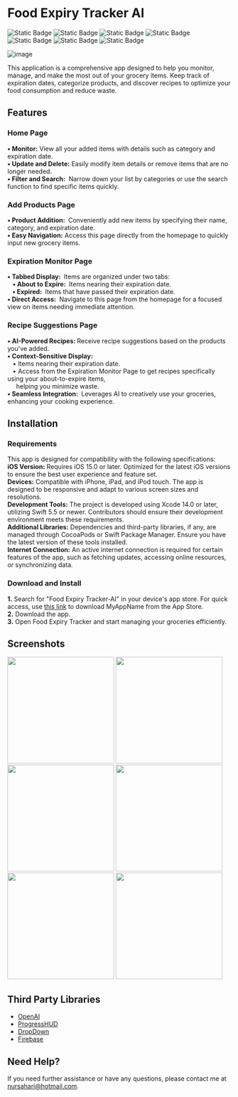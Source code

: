 # Food Expiry Tracker AI
![Static Badge](https://img.shields.io/badge/Swift-orange)
![Static Badge](https://img.shields.io/badge/UIKit-orange)
![Static Badge](https://img.shields.io/badge/MVVM--C-blue)
![Static Badge](https://img.shields.io/badge/SPM-red)
![Static Badge](https://img.shields.io/badge/Cocoapods-red)
![Static Badge](https://img.shields.io/badge/Combine-red)
![Static Badge](https://img.shields.io/badge/OpenAI-gray)

![image](https://github.com/nursaharii/EatBeforeExpiry/assets/33926714/d06bb1b5-ac3a-4798-9ea5-d26b1eee9547)
<p>
 This application is a comprehensive app designed to help you monitor, manage, and make the most out of your grocery items. Keep track of expiration dates, categorize products, and discover recipes to optimize your food consumption and reduce waste.
</p>

## Features
  ### Home Page
  <p>
    <strong> • Monitor:</strong> View all your added items with details such as category and expiration date.
    <br> <strong> • Update and Delete:</strong> Easily modify item details or remove items that are no longer needed.
    <br> <strong> • Filter and Search:</strong>  Narrow down your list by categories or use the search function to find specific items quickly.
  </p>

   ### Add Products Page
  <p>
    <strong> • Product Addition: </strong> Conveniently add new items by specifying their name, category, and expiration date.
    <br> <strong> • Easy Navigation:</strong> Access this page directly from the homepage to quickly input new grocery items.
  </p>
 
   ### Expiration Monitor Page
  <p>
    <strong> • Tabbed Display:  </strong> Items are organized under two tabs:
    <br> &nbsp;&nbsp; <strong> • About to Expire: </strong> Items nearing their expiration date.
    <br> &nbsp;&nbsp;<strong> • Expired: </strong> Items that have passed their expiration date.
    <br> <strong> • Direct Access: </strong> Navigate to this page from the homepage for a focused view on items needing immediate attention.
  </p>
  
   ### Recipe Suggestions Page
  <p>
    <strong> • AI-Powered Recipes: </strong> Receive recipe suggestions based on the products you've added.
    <br> <strong> • Context-Sensitive Display: </strong>
    <br> &nbsp;&nbsp; • Items nearing their expiration date.
    <br> &nbsp;&nbsp; • Access from the Expiration Monitor Page to get recipes specifically using your about-to-expire items,<br> &nbsp;&nbsp;&nbsp;&nbsp;&nbsp;helping you minimize waste.
    <br> <strong> • Seamless Integration: </strong> Leverages AI to creatively use your groceries, enhancing your cooking experience.
  </p>

## Installation
  ### Requirements
  This app is designed for compatibility with the following specifications:
  <br><strong>iOS Version:</strong> Requires iOS 15.0 or later. Optimized for the latest iOS versions to ensure the best user experience and feature set.
  <br><strong>Devices:</strong> Compatible with iPhone, iPad, and iPod touch. The app is designed to be responsive and adapt to various screen sizes and resolutions.
  <br><strong>Development Tools:</strong> The project is developed using Xcode 14.0 or later, utilizing Swift 5.5 or newer. Contributors should ensure their development environment meets these requirements.
  <br><strong>Additional Libraries:</strong> Dependencies and third-party libraries, if any, are managed through CocoaPods or Swift Package Manager. Ensure you have the latest version of these tools installed.
  <br><strong>Internet Connection:</strong> An active internet connection is required for certain features of the app, such as fetching updates, accessing online resources, or synchronizing data.

  ### Download and Install
<strong>1.</strong>  Search for "Food Expiry Tracker-AI" in your device's app store. For quick access, use <a href="https://apps.apple.com/tr/app/food-expiry-tracker-ai/id6474331960">this link</a> to download MyAppName from the App Store.
<br><strong>2.</strong> Download the app.
<br><strong>3.</strong> Open Food Expiry Tracker and start managing your groceries efficiently.

## Screenshots
<img src="https://github.com/nursaharii/EatBeforeExpiry/assets/33926714/015ab233-de45-46d2-92df-47f195ee2e08" width="240">
<img src="https://github.com/nursaharii/EatBeforeExpiry/assets/33926714/ff3ee442-5ed3-47ab-b225-a628a1bad746" width="240">
<img src="https://github.com/nursaharii/EatBeforeExpiry/assets/33926714/47c010dc-6aa8-4180-8d56-efc16d64c7d8" width="240">
<img src="https://github.com/nursaharii/EatBeforeExpiry/assets/33926714/6cb03e2e-57ab-4a64-9b7c-e6cc99b096f9" width="240">
<img src="https://github.com/nursaharii/EatBeforeExpiry/assets/33926714/0fd78d2d-6a0b-44fc-aee2-40d28ba19233" width="240">
<img src="https://github.com/nursaharii/EatBeforeExpiry/assets/33926714/4b4aee61-2637-4004-b6a7-051feba0089a" width="240">

## Third Party Libraries
  - <a href="https://github.com/MacPaw/OpenAI">OpenAI</a>
  - <a href = "https://github.com/relatedcode/ProgressHUD">ProgressHUD</a>
  - <a href = "https://github.com/AssistoLab/DropDown">DropDown</a>
  - <a href = "https://github.com/firebase/quickstart-ios">Firebase</a>

## Need Help?
If you need further assistance or have any questions, please contact me at nursahari@hotmail.com.
